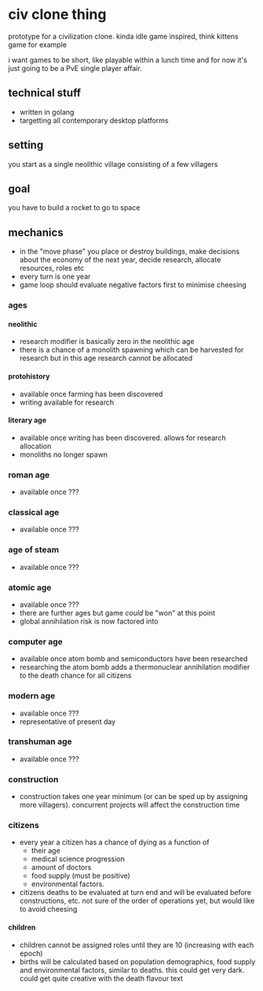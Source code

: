 # civ clone thing

prototype for a civilization clone. kinda idle game inspired, think kittens game for example

i want games to be short, like playable within a lunch time and for now it's just going to be a PvE single player affair.

## technical stuff

- written in golang
- targetting all contemporary desktop platforms

## setting

you start as a single neolithic village consisting of a few villagers

## goal

you have to build a rocket to go to space

## mechanics

- in the "move phase" you place or destroy buildings, make decisions about the economy of the next year, decide research, allocate resources, roles etc
- every turn is one year
- game loop should evaluate negative factors first to minimise cheesing

### ages

#### neolithic
- research modifier is basically zero in the neolithic age
- there is a chance of a monolith spawning which can be harvested for research but in this age research cannot be allocated

#### protohistory
- available once farming has been discovered
- writing available for research

#### literary age
- available once writing has been discovered. allows for research allocation
- monoliths no longer spawn

### roman age
- available once ???

### classical age
- available once ???

### age of steam
- available once ???

### atomic age
- available once ???
- there are further ages but game _could_ be "won" at this point
- global annihilation risk is now factored into 

### computer age
- available once atom bomb and semiconductors have been researched
- researching the atom bomb adds a thermonuclear annihilation modifier to the death chance for all citizens

### modern age
- available once ???
- representative of present day

### transhuman age
- available once ???

### 

### construction
- construction takes one year minimum (or can be sped up by assigning more villagers). concurrent projects will affect the construction time

### citizens
- every year a citizen has a chance of dying as a function of 
 	- their age
	- medical science progression
	- amount of doctors 
	- food supply (must be positive) 
	- environmental factors. 
- citizens deaths to be evaluated at turn end and will be evaluated before constructions, etc. not sure of the order of operations yet, but would like to avoid cheesing

#### children
- children cannot be assigned roles until they are 10 (increasing with each epoch)
- births will be calculated based on population demographics, food supply and environmental factors, similar to deaths. this could get very dark. could get quite creative with the death flavour text 
